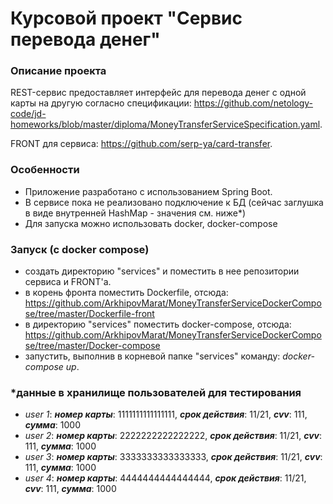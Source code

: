 # Курсовой проект "Сервис перевода денег"

### Описание проекта 

REST-сервис предоставляет интерфейс для перевода денег с одной карты на другую согласно спецификации: https://github.com/netology-code/jd-homeworks/blob/master/diploma/MoneyTransferServiceSpecification.yaml.

FRONT для сервиса: https://github.com/serp-ya/card-transfer.

### Особенности
- Приложение разработано с использованием Spring Boot.
- В сервисе пока не реализовано подключение к БД (сейчас заглушка в виде внутренней HashMap - значения см. ниже*)  
- Для запуска можно использовать docker, docker-compose

### Запуск (c docker compose)
- создать директорию "services" и поместить в нее репозитории сервиса и FRONT'а.
- в корень фронта поместить Dockerfile, отсюда: https://github.com/ArkhipovMarat/MoneyTransferServiceDockerCompose/tree/master/Dockerfile-front
- в директорию "services" поместить docker-compose, отсюда:
https://github.com/ArkhipovMarat/MoneyTransferServiceDockerCompose/tree/master/Docker-compose
- запустить, выполнив в корневой папке "services" команду: 
_docker-compose up_.

### *данные в хранилище пользователей для тестирования
- _user 1_: 
___номер карты___: 1111111111111111, ___срок действия___: 11/21, ___cvv___: 111, ___сумма___: 1000
- _user 2_: 
___номер карты___: 2222222222222222, ___срок действия___: 11/21, ___cvv___: 111, ___сумма___: 1000
- _user 3_: 
___номер карты___: 3333333333333333, ___срок действия___: 11/21, ___cvv___: 111, ___сумма___: 1000
- _user 4_: 
___номер карты___: 4444444444444444, ___срок действия___: 11/21, ___cvv___: 111, ___сумма___: 1000
